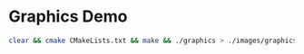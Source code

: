# Graphics Demo

```sh
clear && cmake CMakeLists.txt && make && ./graphics > ./images/graphics.ppm
```
